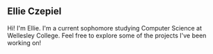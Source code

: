 ## Ellie Czepiel
Hi!  I'm Ellie.  I'm a current sophomore studying Computer Science at Wellesley College.  Feel free to explore some of the projects I've been working on!
